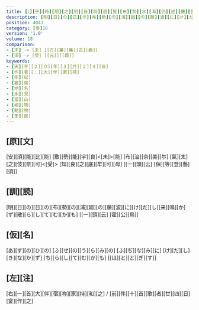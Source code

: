 ```yaml
---
title: [（][于][時][期][之][明][日][将][遊][覧][布][勢][水][海][仍][述][懐][各][作][歌][）]
description: [明][日][の][日][の][布][勢][の][浦][廻][の][藤][波][に][け][だ][し][来][鳴][か][ず][散][ら][し][て][む][か][も] [[一][頭][云] [霍][公][鳥]]
position: 4043
category: [巻]18
version: '1.0'
volume: 18
comparison:
- [末] -> [未] [[万][葉][集][古][義]]
- [須] -> [受] [[元]][[類]]
keywords:
- [天][平][２][０][年][３][月][２][４][日]
- [作][者][：][大][伴][家][持]
- [年][紀]
- [宴][席]
- [地][名]
- [氷][見]
- [富][山]
- [植][物]
- [動][物]
- [季][節]
---
```


## [原][文]

[安][須][能][比][能] [敷][勢][能][宇][良]<[未]>[能] [布][治][奈][美][尓] [氣][太][之][伎][奈][可]<[受]> [知][良][之][底][牟][可][母] [[一][頭][云] [保][等][登][藝][須]]

## [訓][読]

[明][日][の][日][の][布][勢][の][浦][廻][の][藤][波][に][け][だ][し][来][鳴][か][ず][散][ら][し][て][む][か][も] [[一][頭][云] [霍][公][鳥]]

## [仮][名]

[あ][す][の][ひ][の] [ふ][せ][の][う][ら][み][の] [ふ][ぢ][な][み][に] [け][だ][し][き][な][か][ず] [ち][ら][し][て][む][か][も] [[ほ][と][と][ぎ][す]]

## [左][注]

[右][一][首][大][伴][宿][祢][家][持][和][之] / [前][件][十][首][歌][者][廿][四][日][宴][作][之]
